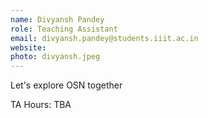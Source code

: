 ```yaml
---
name: Divyansh Pandey
role: Teaching Assistant
email: divyansh.pandey@students.iiit.ac.in
website:
photo: divyansh.jpeg
---
```


Let's explore OSN together

TA Hours: TBA

